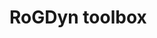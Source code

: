 # RoGDyn toolbox

<!--

The **Ro**ck **G**lacier **Dy**namics toolbox aims to develop, collect and distribute standard scripts and functions that enable the community studying mountain permafrost, in particular rock glaciers, to process data efficiently and effectively.

## Project philosophy
This project is based on an **open-source** philosophy in which all interested people can make contributions and/or proposals.

## Contribution guidelines
If you want to be part of this project, please contact the mainteines listed below.

## Team

### Main manteiners (alphabetical order)
* Cusicanqui, Diego | CNRS - Univ. Grenoble Alpes | email: [diego.cusicanqui@univ-grenoble-alpes.fr](mailto:diego.cusicanqui@univ-grenoble-alpes.fr).
* Duvanel, Thibaut | CNRS - Univ. Savoie Mont-Blanc | email: [thibaut.duvanel@univ-savoie.fr](mailto:thibaut.duvanel@univ-savoie.fr).

### Members (alphabetical order)
Please join-us!!
-->
